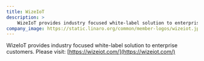 ```yaml
---
title: WizeIoT
description: >
    WizeIoT provides industry focused white-label solution to enterprise customers.
company_image: https://static.linaro.org/common/member-logos/wizeiot.jpg
---
```

WizeIoT provides industry focused white-label solution to enterprise customers.  Please visit: [https://wizeiot.com/](https://wizeiot.com/)
